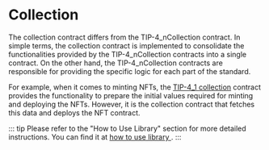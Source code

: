 # Collection
The collection contract differs from the TIP-4_nCollection contract. In simple terms, the collection contract is implemented to consolidate the functionalities provided by the TIP-4_nCollection contracts into a single contract. On the other hand, the TIP-4_nCollection contracts are responsible for providing the specific logic for each part of the standard.

For example, when it comes to minting NFTs, the [TIP-4_1 collection](https://github.com/itgoldio/everscale-tip/blob/main/contracts/TIP4_1/TIP4_1Collection.sol) contract provides the functionality to prepare the initial values required for minting and deploying the NFTs. However, it is the collection contract that fetches this data and deploys the NFT contract.

::: tip
Please refer to the "How to Use Library" section for more detailed instructions. You can find it at [ how to use library ](https://github.com/itgoldio/everscale-tip#how-to-use-library).
:::